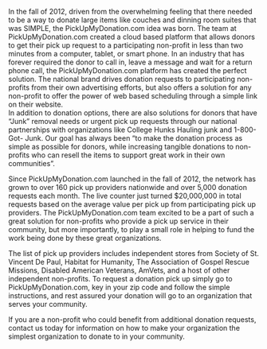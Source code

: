 In the fall of 2012, driven from the overwhelming feeling that there needed to be a way to donate large items like couches and dinning room suites that was SIMPLE, the PickUpMyDonation.com idea was born.  The team at PickUpMyDonation.com created a cloud based platform that allows donors to get their pick up request to a participating non-profit in less than two minutes from a computer, tablet, or smart phone.  In an industry that has forever required the donor to call in, leave a message and wait for a return phone call, the PickUpMyDonation.com platform has created the perfect solution.  The national brand drives donation requests to participating non-profits from their own advertising efforts, but also offers a solution for any non-profit to offer the power of web based scheduling through a simple link on their website.   
In addition to donation options, there are also solutions for donors that have “Junk” removal needs or urgent pick up requests through our national partnerships with organizations like College Hunks Hauling junk and 1-800-Got- Junk.  Our goal has always been “to make the donation process as simple as possible for donors, while increasing tangible donations to non-profits who can resell the items to support great work in their own communities”.
 
Since PickUpMyDonation.com launched in the fall of 2012, the network has grown to over 160 pick up providers nationwide and over 5,000 donation requests each month. The live counter just turned $20,000,000 in total requests based on the average value per pick up from participating pick up providers. The PickUpMyDonation.com team excited to be a part of such a great solution for non-profits who provide a pick up service in their community, but more importantly, to play a small role in helping to fund the work being done by these great organizations.
 
The list of pick up providers includes independent stores from Society of St. Vincent De Paul, Habitat for Humanity, The Association of Gospel Rescue Missions, Disabled American Veterans, AmVets, and a host of other independent non-profits.
To request a donation pick up simply go to PickUpMyDonation.com, key in your zip code and follow the simple instructions, and rest assured your donation will go to an organization that serves your community.
 
If you are a non-profit who could benefit from additional donation requests, contact us today for information on how to make your organization the simplest organization to donate to in your community.